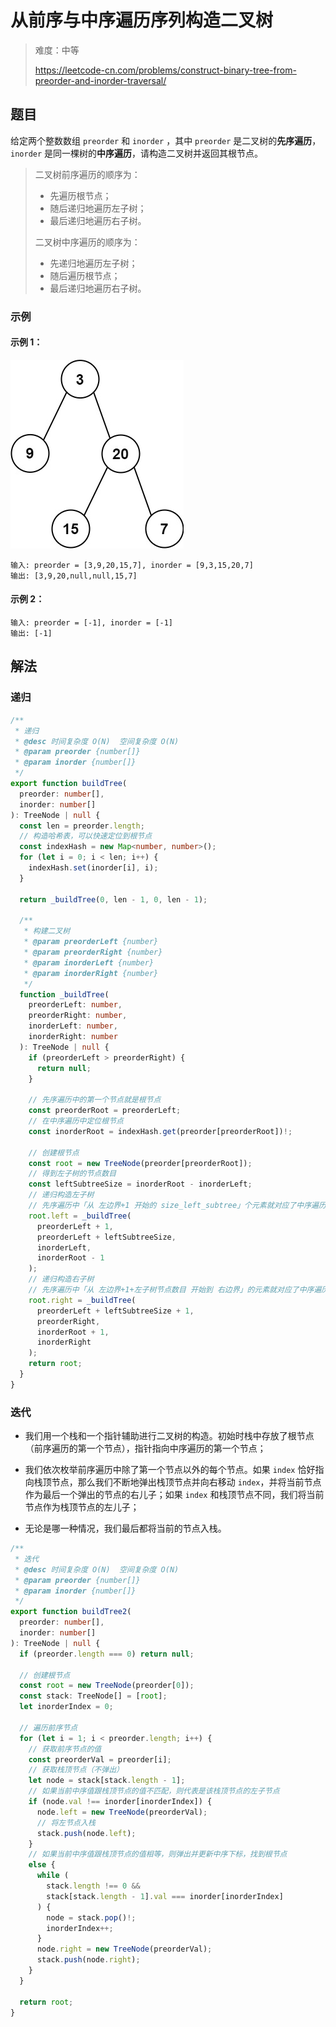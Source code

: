 # 从前序与中序遍历序列构造二叉树

> 难度：中等
>
> https://leetcode-cn.com/problems/construct-binary-tree-from-preorder-and-inorder-traversal/

## 题目

给定两个整数数组 `preorder` 和 `inorder` ，其中 `preorder` 是二叉树的**先序遍历**， `inorder` 是同一棵树的**中序遍历**，请构造二叉树并返回其根节点。

> 二叉树前序遍历的顺序为： 
>
> - 先遍历根节点；
> - 随后递归地遍历左子树；
> - 最后递归地遍历右子树。
>
> 二叉树中序遍历的顺序为：
>
> - 先递归地遍历左子树；
> - 随后遍历根节点；
> - 最后递归地遍历右子树。


### 示例

#### 示例 1：

![construct-binary-tree-from-preorder-and-inorder-traversal.jpg](../../assets/images/problemset/construct-binary-tree-from-preorder-and-inorder-traversal.jpg)

```
输入: preorder = [3,9,20,15,7], inorder = [9,3,15,20,7]
输出: [3,9,20,null,null,15,7]
```

#### 示例 2：

```
输入: preorder = [-1], inorder = [-1]
输出: [-1]
```

## 解法

### 递归

```typescript
/**
 * 递归
 * @desc 时间复杂度 O(N)  空间复杂度 O(N)
 * @param preorder {number[]}
 * @param inorder {number[]}
 */
export function buildTree(
  preorder: number[],
  inorder: number[]
): TreeNode | null {
  const len = preorder.length;
  // 构造哈希表，可以快速定位到根节点
  const indexHash = new Map<number, number>();
  for (let i = 0; i < len; i++) {
    indexHash.set(inorder[i], i);
  }

  return _buildTree(0, len - 1, 0, len - 1);

  /**
   * 构建二叉树
   * @param preorderLeft {number}
   * @param preorderRight {number}
   * @param inorderLeft {number}
   * @param inorderRight {number}
   */
  function _buildTree(
    preorderLeft: number,
    preorderRight: number,
    inorderLeft: number,
    inorderRight: number
  ): TreeNode | null {
    if (preorderLeft > preorderRight) {
      return null;
    }

    // 先序遍历中的第一个节点就是根节点
    const preorderRoot = preorderLeft;
    // 在中序遍历中定位根节点
    const inorderRoot = indexHash.get(preorder[preorderRoot])!;

    // 创建根节点
    const root = new TreeNode(preorder[preorderRoot]);
    // 得到左子树的节点数目
    const leftSubtreeSize = inorderRoot - inorderLeft;
    // 递归构造左子树
    // 先序遍历中「从 左边界+1 开始的 size_left_subtree」个元素就对应了中序遍历中「从 左边界 开始到 根节点定位-1」的元素
    root.left = _buildTree(
      preorderLeft + 1,
      preorderLeft + leftSubtreeSize,
      inorderLeft,
      inorderRoot - 1
    );
    // 递归构造右子树
    // 先序遍历中「从 左边界+1+左子树节点数目 开始到 右边界」的元素就对应了中序遍历中「从 根节点定位+1 到 右边界」的元素
    root.right = _buildTree(
      preorderLeft + leftSubtreeSize + 1,
      preorderRight,
      inorderRoot + 1,
      inorderRight
    );
    return root;
  }
}
```


### 迭代

- 我们用一个栈和一个指针辅助进行二叉树的构造。初始时栈中存放了根节点（前序遍历的第一个节点），指针指向中序遍历的第一个节点；

- 我们依次枚举前序遍历中除了第一个节点以外的每个节点。如果 `index` 恰好指向栈顶节点，那么我们不断地弹出栈顶节点并向右移动 `index`，并将当前节点作为最后一个弹出的节点的右儿子；如果 `index` 和栈顶节点不同，我们将当前节点作为栈顶节点的左儿子；

- 无论是哪一种情况，我们最后都将当前的节点入栈。

```typescript
/**
 * 迭代
 * @desc 时间复杂度 O(N)  空间复杂度 O(N)
 * @param preorder {number[]}
 * @param inorder {number[]}
 */
export function buildTree2(
  preorder: number[],
  inorder: number[]
): TreeNode | null {
  if (preorder.length === 0) return null;

  // 创建根节点
  const root = new TreeNode(preorder[0]);
  const stack: TreeNode[] = [root];
  let inorderIndex = 0;

  // 遍历前序节点
  for (let i = 1; i < preorder.length; i++) {
    // 获取前序节点的值
    const preorderVal = preorder[i];
    // 获取栈顶节点（不弹出）
    let node = stack[stack.length - 1];
    // 如果当前中序值跟栈顶节点的值不匹配，则代表是该栈顶节点的左子节点
    if (node.val !== inorder[inorderIndex]) {
      node.left = new TreeNode(preorderVal);
      // 将左节点入栈
      stack.push(node.left);
    }
    // 如果当前中序值跟栈顶节点的值相等，则弹出并更新中序下标，找到根节点
    else {
      while (
        stack.length !== 0 &&
        stack[stack.length - 1].val === inorder[inorderIndex]
      ) {
        node = stack.pop()!;
        inorderIndex++;
      }
      node.right = new TreeNode(preorderVal);
      stack.push(node.right);
    }
  }

  return root;
}
```
